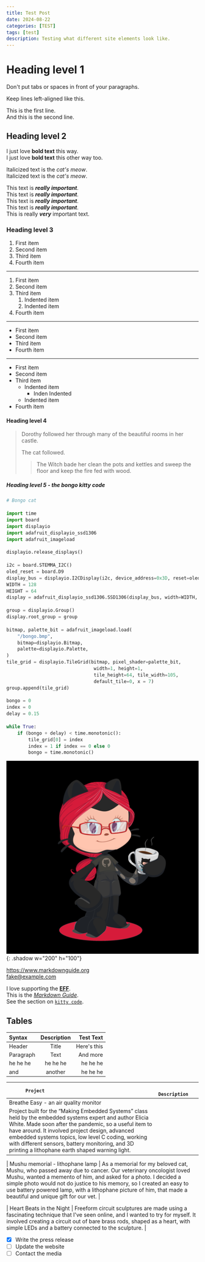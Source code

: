 ```yaml
---
title: Test Post
date: 2024-08-22 
categories: [TEST]
tags: [test]  
description: Testing what different site elements look like. 
---
```


# Heading level 1

Don't put tabs or spaces in front of your paragraphs.

Keep lines left-aligned like this.

This is the first line.  
And this is the second line.

## Heading level 2

I just love **bold text** this way.   
I just love __bold text__ this other way too.

Italicized text is the *cat's meow*.  
Italicized text is the _cat's meow_.

This text is ***really important***.   
This text is ___really important___.   
This text is __*really important*__.   
This text is **_really important_**.   
This is really ***very*** important text.

### Heading level 3

1. First item
2. Second item
3. Third item
4. Fourth item	 

---

1. First item
2. Second item
3. Third item
    1. Indented item
    2. Indented item
4. Fourth item

---

+ First item
+ Second item
+ Third item
+ Fourth item	

---

- First item
- Second item
- Third item
    - Indented item
        + Inden Indented 
    - Indented item
- Fourth item


#### Heading level 4

> Dorothy followed her through many of the beautiful rooms in her castle.
>
> The cat followed.
>
>> The Witch bade her clean the pots and kettles and sweep the floor and keep the fire fed with wood.

##### Heading level 5 - the bongo kitty code 

```python
# Bongo cat

import time
import board
import displayio
import adafruit_displayio_ssd1306
import adafruit_imageload

displayio.release_displays()

i2c = board.STEMMA_I2C()
oled_reset = board.D9
display_bus = displayio.I2CDisplay(i2c, device_address=0x3D, reset=oled_reset)
WIDTH = 128
HEIGHT = 64
display = adafruit_displayio_ssd1306.SSD1306(display_bus, width=WIDTH, height=HEIGHT)

group = displayio.Group()
display.root_group = group

bitmap, palette_bit = adafruit_imageload.load(
    "/bongo.bmp",
    bitmap=displayio.Bitmap,
    palette=displayio.Palette,
)
tile_grid = displayio.TileGrid(bitmap, pixel_shader=palette_bit,
                                width=1, height=1,
                                tile_height=64, tile_width=105,
                                default_tile=0, x = 7)
group.append(tile_grid)

bongo = 0
index = 0
delay = 0.15

while True:
    if (bongo + delay) < time.monotonic():
        tile_grid[0] = index
        index = 1 if index == 0 else 0
        bongo = time.monotonic()
```

![Snakey octo cat](/assets/img/favicons/android-chrome-512x512.png){: .shadow w="200" h="100"}

<https://www.markdownguide.org>  
<fake@example.com>

I love supporting the **[EFF](https://eff.org)**.  
This is the *[Markdown Guide](https://www.markdownguide.org)*.  
See the section on [`kitty code`](#heading-level-5---the-bongo-kitty-code).

## Tables 

| Syntax      | Description | Test Text     |
| :---        |    :----:   |          ---: |
| Header      | Title       | Here's this   |
| Paragraph   | Text        | And more      |
|  he he he     |  he he he          |  he he he  |
| and    | another         |  he he he      |


|`       Project          `|`            Description            `|
| :--- | ---: |
| Breathe Easy - an air quality monitor |
Project built for the “Making Embedded Systems” class held by the embedded systems expert and author Elicia White. Made soon after the pandemic, so a useful item to have around. It involved project design, advanced embedded systems topics, low level C coding, working with different sensors, battery monitoring, and 3D printing a lithophane earth shaped warning light. |

| Mushu memorial - lithophane lamp | 
As a memorial for my beloved cat, Mushu, who passed away due to cancer. Our veterinary oncologist loved Mushu, wanted a memento of him, and asked for a photo. I decided a simple photo would not do justice to his memory, so I created an easy to use battery powered lamp, with a lithophane picture of him, that made a beautiful and unique gift for our vet. | 

| Heart Beats in the Night | 
Freeform circuit sculptures are made using a fascinating technique that I've seen online, and I wanted to try for myself. It involved creating a circuit out of bare brass rods, shaped as a heart, with simple LEDs and a battery connected to the sculpture. | 

- [x] Write the press release
- [ ] Update the website
- [ ] Contact the media
